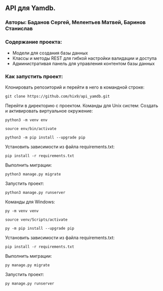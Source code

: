## API для Yamdb.
### Авторы: Баданов Сергей, Мелентьев Матвей, Баринов Станислав
### Содержание проекта:
- Модели для создания базы данных
- Классы и методы REST для гибкой настройки валидации и доступа
- Административая панель для управления контентом базы данных
### Как запустить проект:
Клонировать репозиторий и перейти в него в командной строке:
```
git clone https://github.com/hix9/api_yamdb.git
```
Перейти в директорию с проектом.
Команды для Unix систем:
Cоздать и активировать виртуальное окружение:

```
python3 -m venv env
```

```
source env/bin/activate
```

```
python3 -m pip install --upgrade pip
```

Установить зависимости из файла requirements.txt:

```
pip install -r requirements.txt
```

Выполнить миграции:

```
python3 manage.py migrate
```

Запустить проект:

```
python3 manage.py runserver
```
Команды для Windows:
```
py -m venv venv
```

```
source venv/Scripts/activate
```

```
py -m pip install --upgrade pip
```

Установить зависимости из файла requirements.txt:

```
pip install -r requirements.txt
```

Выполнить миграции:

```
py manage.py migrate
```

Запустить проект:

```
py manage.py runserver
```
